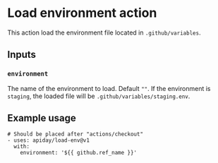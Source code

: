 # Load environment action

This action load the environment file located in `.github/variables`.

## Inputs

### `environment`

The name of the environment to load. Default `""`.
If the environment is `staging`, the loaded file will be `.github/variables/staging.env`.

## Example usage

```
# Should be placed after "actions/checkout"
- uses: apiday/load-env@v1
  with:
    environment: '${{ github.ref_name }}'
```
